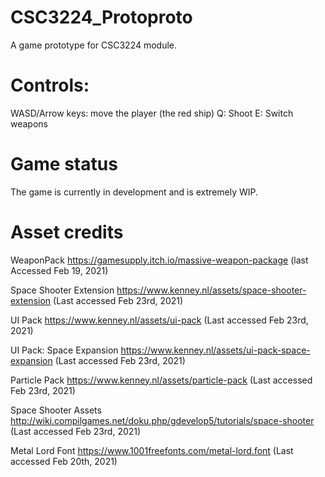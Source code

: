 # CSC3224_Protoproto
 A game prototype for CSC3224 module.
 
# Controls:
 WASD/Arrow keys: move the player (the red ship)
 Q: Shoot
 E: Switch weapons
 
# Game status
 The game is currently in development and is extremely WIP. 
 
# Asset credits
 WeaponPack 
 https://gamesupply.itch.io/massive-weapon-package (last Accessed Feb 19, 2021)

 Space Shooter Extension
 https://www.kenney.nl/assets/space-shooter-extension (Last accessed Feb 23rd, 2021)

 UI Pack
 https://www.kenney.nl/assets/ui-pack (Last accessed Feb 23rd, 2021)

 UI Pack: Space Expansion
 https://www.kenney.nl/assets/ui-pack-space-expansion (Last accessed Feb 23rd, 2021)

 Particle Pack
 https://www.kenney.nl/assets/particle-pack (Last accessed Feb 23rd, 2021)

 Space Shooter Assets
 http://wiki.compilgames.net/doku.php/gdevelop5/tutorials/space-shooter (Last accessed Feb 23rd, 2021)

 Metal Lord Font
 https://www.1001freefonts.com/metal-lord.font (Last accessed Feb 20th, 2021)

 
